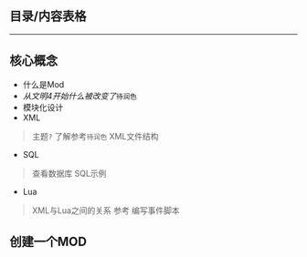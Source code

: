 ## 目录/内容表格
*************
## 核心概念
- 什么是Mod
- *从文明4开始什么被改变了*`待润色`
- 模块化设计
- XML
> 主题`?`
> 了解参考`待润色`
> XML文件结构
- SQL
> 查看数据库
> SQL示例
- Lua
> XML与Lua之间的关系
> 参考
> 编写事件脚本
## 创建一个MOD
